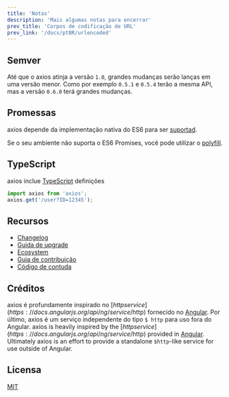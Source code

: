```yaml
---
title: 'Notas'
description: 'Mais algumas notas para encerrar'
prev_title: 'Corpos de codificação de URL'
prev_link: '/docs/ptBR/urlencoded'
---
```


## Semver

Até que o axios atinja a versão `1.0`, grandes mudanças serão lanças em uma versão menor. Como por exemplo `0.5.1` e `0.5.4` terão a mesma API, mas a versão `0.6.0` terá grandes mudanças.
<!--Until axios reaches a `1.0` release, breaking changes will be released with a new minor version. For example `0.5.1`, and `0.5.4` will have the same API, but `0.6.0` will have breaking changes.-->

## Promessas

axios depende da implementação nativa do ES6 para ser [suportad](http://caniuse.com/promises).
<!--axios depends on a native ES6 Promise implementation to be [supported](http://caniuse.com/promises).-->
Se o seu ambiente não suporta o ES6 Promises, você pode utilizar o [polyfill](https://github.com/jakearchibald/es6-promise).
<!--If your environment doesn't support ES6 Promises, you can [polyfill](https://github.com/jakearchibald/es6-promise).-->

## TypeScript
axios inclue [TypeScript](http://typescriptlang.org) definições 
<!--axios includes [TypeScript](http://typescriptlang.org) definitions.-->
```typescript
import axios from 'axios';
axios.get('/user?ID=12345');
```

## Recursos

* [Changelog](https://github.com/axios/axios/blob/master/CHANGELOG.md)
* [Guida de upgrade](https://github.com/axios/axios/blob/master/UPGRADE_GUIDE.md)
* [Ecosystem](https://github.com/axios/axios/blob/master/ECOSYSTEM.md)
* [Guia de contribuição](https://github.com/axios/axios/blob/master/CONTRIBUTING.md)
* [Código de contuda](https://github.com/axios/axios/blob/master/CODE_OF_CONDUCT.md)

## Créditos

axios é profundamente inspirado no [$http service](https://docs.angularjs.org/api/ng/service/$http) fornecido no [Angular](https://angularjs.org/). Por último, axios é um serviço independente do tipo `$ http` para uso fora do Angular.
axios is heavily inspired by the [$http service](https://docs.angularjs.org/api/ng/service/$http) provided in [Angular](https://angularjs.org/). Ultimately axios is an effort to provide a standalone `$http`-like service for use outside of Angular.

## Licensa

[MIT](https://github.com/axios/axios/blob/master/LICENSE)